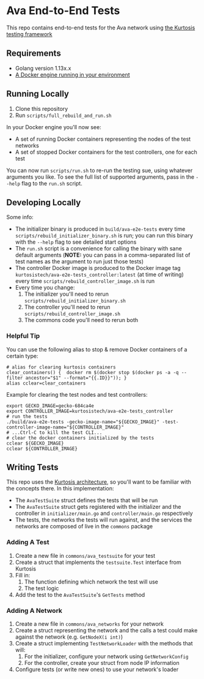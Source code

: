 # Ava End-to-End Tests
This repo contains end-to-end tests for the Ava network using [the Kurtosis testing framework](https://github.com/kurtosis-tech/kurtosis)

## Requirements
* Golang version 1.13x.x
* [A Docker engine running in your environment](https://docs.docker.com/engine/install/)

## Running Locally
1. Clone this repository
1. Run `scripts/full_rebuild_and_run.sh`

In your Docker engine you'll now see:
* A set of running Docker containers representing the nodes of the test networks
* A set of stopped Docker containers for the test controllers, one for each test

You can now run `scripts/run.sh` to re-run the testing sue, using whatever arguments you like. To see the full list of supported arguments, pass in the `--help` flag to the `run.sh` script.

## Developing Locally
Some info:
* The initializer binary is produced in `build/ava-e2e-tests` every time `scripts/rebuild_initializer_binary.sh` is run; you can run this binary with the `--help` flag to see detailed start options
* The `run.sh` script is a convenience for calling the binary with sane default arguments (**NOTE:** you can pass in a comma-separated list of test names as the argument to run just those tests)
* The controller Docker image is produced to the Docker image tag `kurtosistech/ava-e2e-tests_controller:latest` (at time of writing) every time `scripts/rebuild_controller_image.sh` is run
* Every time you change:
    1. The initializer you'll need to rerun `scripts/rebuild_initializer_binary.sh`
    2. The controller you'll need to rerun `scripts/rebuild_controller_image.sh`
    3. The commons code you'll need to rerun both

### Helpful Tip
You can use the following alias to stop & remove Docker containers of a certain type:

```
# alias for clearing kurtosis containers 
clear_containers() {  docker rm $(docker stop $(docker ps -a -q --filter ancestor="$1" --format="{{.ID}}")); } 
alias cclear=clear_containers
```

Example for clearing the test nodes and test controllers:
```
export GECKO_IMAGE=gecko-684ca4e
export CONTROLLER_IMAGE=kurtosistech/ava-e2e-tests_controller
# run the tests
./build/ava-e2e-tests -gecko-image-name="${GECKO_IMAGE}" -test-controller-image-name="${CONTROLLER_IMAGE}"
# ...Ctrl-C to kill the test CLI...
# clear the docker containers initialized by the tests
cclear ${GECKO_IMAGE} 
cclear ${CONTROLLER_IMAGE} 
```

## Writing Tests
This repo uses the [Kurtosis architecture](https://github.com/kurtosis-tech/kurtosis), so you'll want to be familiar with the concepts there. In this implementation:
* The `AvaTestSuite` struct defines the tests that will be run
* The `AvaTestSuite` struct gets registered with the initializer and the controller in `initializer/main.go` and `controller/main.go` respectively
* The tests, the networks the tests will run against, and the services the networks are composed of live in the `commons` package

### Adding A Test
1. Create a new file in `commons/ava_testsuite` for your test
1. Create a struct that implements the `testsuite.Test` interface from Kurtosis
1. Fill in:
    1. The function defining which network the test will use
    1. The test logic
1. Add the test to the `AvaTestSuite`'s `GetTests` method

### Adding A Network
1. Create a new file in `commons/ava_networks` for your network
1. Create a struct representing the network and the calls a test could make against the network (e.g. `GetNodeX(i int)`)
1. Create a struct implementing `TestNetworkLoader` with the methods that will:
    1. For the initializer, configure your network using `GetNetworkConfig`
    1. For the controller, create your struct from node IP information
1. Configure tests (or write new ones) to use your network's loader
